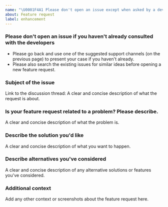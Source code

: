 ```yaml
---
name: "\U0001F4A1 Please don't open an issue except when asked by a developer in a discussion (see below)"
about: Feature request
label: enhancement
---
```


### Please don't open an issue if you haven't already consulted with the developers
- Please go back and use one of the suggested support channels (on the previous page) to present your case if you haven't already.
- Please also search the existing issues for similar ideas before opening a new feature request.

### Subject of the issue
Link to the discussion thread: 
A clear and concise description of what the request is about.

### Is your feature request related to a problem? Please describe.
A clear and concise description of what the problem is.

### Describe the solution you'd like
A clear and concise description of what you want to happen.

### Describe alternatives you've considered
A clear and concise description of any alternative solutions or features you've considered.

### Additional context
Add any other context or screenshots about the feature request here.
